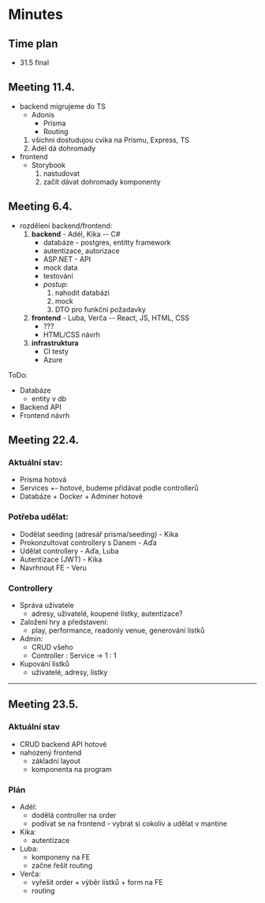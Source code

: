 # Minutes

## Time plan
* 31.5 final

## Meeting 11.4.
* backend migrujeme do TS
    * Adonis
        * Prisma
        * Routing
    1. všichni dostudujou cvika na Prismu, Express, TS
    2. Adél dá dohromady
* frontend
    * Storybook
        1. nastudovat
        2. začít dávat dohromady komponenty

## Meeting 6.4.
* rozdělení backend/frontend:
    1. **backend** - Adél, Kika -- C#
        * databáze - postgres, entitty framework
        * autentizace, autorizace
        * ASP.NET - API
        * mock data
        * testování
        * _postup_:
            1. nahodit databázi
            2. mock
            3. DTO pro funkční požadavky
    2. **frontend** - Luba, Verča -- React, JS, HTML, CSS
        * ???
        * HTML/CSS návrh
    3. **infrastruktura**
        * CI testy
        * Azure

ToDo:
* Databáze
    * entity v db
* Backend API
* Frontend návrh

## Meeting 22.4.
### Aktuální stav:
- Prisma hotová
- Services +- hotové, budeme přidávat podle controllerů
- Databáze + Docker + Adminer hotové

### Potřeba udělat:
- Dodělat seeding (adresář prisma/seeding) - Kika
- Prokonzultovat controllery s Danem - Aďa
- Udělat controllery - Aďa, Luba
- Autentizace (JWT) - Kika
- Navrhnout FE - Veru

### Controllery
- Správa uživatele
    - adresy, uživatelé, koupené lístky, autentizace?
- Založení hry a představení:
    - play, performance, readonly venue, generování lístků
- Admin:
    - CRUD všeho
    - Controller : Service -> 1 : 1
- Kupování lístků
    - uživatelé, adresy, lístky

---

## Meeting 23.5.
### Aktuální stav
- CRUD backend API hotové
- nahozený frontend
    - základní layout
    - komponenta na program

### Plán
- Adél:
    - dodělá controller na order
    - podívat se na frontend - vybrat si cokoliv a udělat v mantine
- Kika:
    - autentizace
- Luba:
    - komponeny na FE
    - začne řešit routing
- Verča:
    - vyřešit order + výběr lístků + form na FE
    - routing
